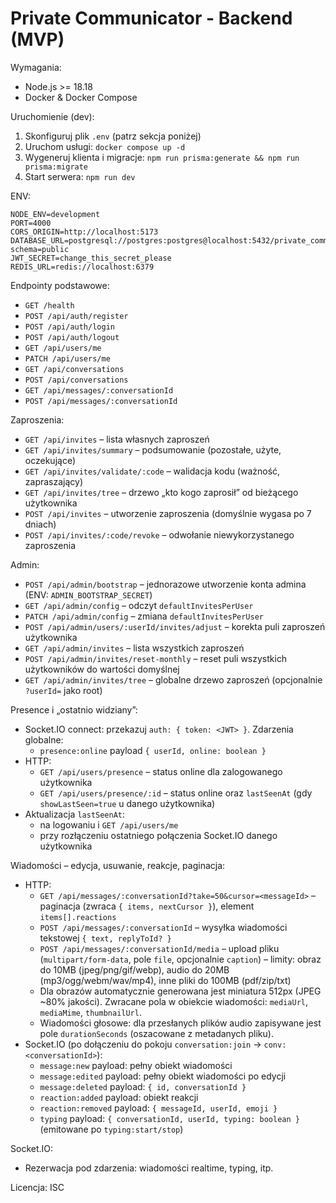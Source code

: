 # Private Communicator - Backend (MVP)

Wymagania:
- Node.js >= 18.18
- Docker & Docker Compose

Uruchomienie (dev):
1. Skonfiguruj plik `.env` (patrz sekcja poniżej)
2. Uruchom usługi: `docker compose up -d`
3. Wygeneruj klienta i migracje: `npm run prisma:generate && npm run prisma:migrate`
4. Start serwera: `npm run dev`

ENV:
```
NODE_ENV=development
PORT=4000
CORS_ORIGIN=http://localhost:5173
DATABASE_URL=postgresql://postgres:postgres@localhost:5432/private_communicator?schema=public
JWT_SECRET=change_this_secret_please
REDIS_URL=redis://localhost:6379
```

Endpointy podstawowe:
- `GET /health`
- `POST /api/auth/register`
- `POST /api/auth/login`
- `POST /api/auth/logout`
- `GET /api/users/me`
- `PATCH /api/users/me`
- `GET /api/conversations`
- `POST /api/conversations`
- `GET /api/messages/:conversationId`
- `POST /api/messages/:conversationId`

Zaproszenia:
- `GET /api/invites` – lista własnych zaproszeń
- `GET /api/invites/summary` – podsumowanie (pozostałe, użyte, oczekujące)
- `GET /api/invites/validate/:code` – walidacja kodu (ważność, zapraszający)
- `GET /api/invites/tree` – drzewo „kto kogo zaprosił” od bieżącego użytkownika
- `POST /api/invites` – utworzenie zaproszenia (domyślnie wygasa po 7 dniach)
- `POST /api/invites/:code/revoke` – odwołanie niewykorzystanego zaproszenia

Admin:
- `POST /api/admin/bootstrap` – jednorazowe utworzenie konta admina (ENV: `ADMIN_BOOTSTRAP_SECRET`)
- `GET /api/admin/config` – odczyt `defaultInvitesPerUser`
- `PATCH /api/admin/config` – zmiana `defaultInvitesPerUser`
- `POST /api/admin/users/:userId/invites/adjust` – korekta puli zaproszeń użytkownika
- `GET /api/admin/invites` – lista wszystkich zaproszeń
- `POST /api/admin/invites/reset-monthly` – reset puli wszystkich użytkowników do wartości domyślnej
- `GET /api/admin/invites/tree` – globalne drzewo zaproszeń (opcjonalnie `?userId=` jako root)

Presence i „ostatnio widziany”:
- Socket.IO connect: przekazuj `auth: { token: <JWT> }`. Zdarzenia globalne:
  - `presence:online` payload `{ userId, online: boolean }`
- HTTP:
  - `GET /api/users/presence` – status online dla zalogowanego użytkownika
  - `GET /api/users/presence/:id` – status online oraz `lastSeenAt` (gdy `showLastSeen=true` u danego użytkownika)
- Aktualizacja `lastSeenAt`:
  - na logowaniu i `GET /api/users/me`
  - przy rozłączeniu ostatniego połączenia Socket.IO danego użytkownika

Wiadomości – edycja, usuwanie, reakcje, paginacja:
- HTTP:
  - `GET /api/messages/:conversationId?take=50&cursor=<messageId>` – paginacja (zwraca `{ items, nextCursor }`), element `items[].reactions`
  - `POST /api/messages/:conversationId` – wysyłka wiadomości tekstowej `{ text, replyToId? }`
  - `POST /api/messages/:conversationId/media` – upload pliku (`multipart/form-data`, pole `file`, opcjonalnie `caption`) – limity: obraz do 10MB (jpeg/png/gif/webp), audio do 20MB (mp3/ogg/webm/wav/mp4), inne pliki do 100MB (pdf/zip/txt)
  - Dla obrazów automatycznie generowana jest miniatura 512px (JPEG ~80% jakości). Zwracane pola w obiekcie wiadomości: `mediaUrl`, `mediaMime`, `thumbnailUrl`.
  - Wiadomości głosowe: dla przesłanych plików audio zapisywane jest pole `durationSeconds` (oszacowane z metadanych pliku).
- Socket.IO (po dołączeniu do pokoju `conversation:join` → `conv:<conversationId>`):
  - `message:new` payload: pełny obiekt wiadomości
  - `message:edited` payload: pełny obiekt wiadomości po edycji
  - `message:deleted` payload: `{ id, conversationId }`
  - `reaction:added` payload: obiekt reakcji
  - `reaction:removed` payload: `{ messageId, userId, emoji }`
  - `typing` payload: `{ conversationId, userId, typing: boolean }` (emitowane po `typing:start/stop`)

Socket.IO:
- Rezerwacja pod zdarzenia: wiadomości realtime, typing, itp.

Licencja: ISC

